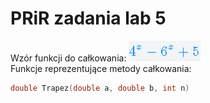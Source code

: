 # PRiR zadania lab 5
Wzór funkcji do całkowania:
![](wz1.PNG)</br>
Funkcje reprezentujące metody całkowania:
```cpp
double Trapez(double a, double b, int n)
```
